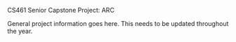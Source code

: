 CS461 Senior Capstone Project: ARC

General project information goes here.
This needs to be updated throughout the year.
